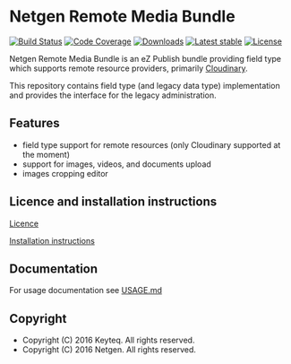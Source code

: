 # Netgen Remote Media Bundle #

[![Build Status](https://img.shields.io/travis/netgen/NetgenRemoteMediaBundle.svg?style=flat-square)](https://travis-ci.org/netgen/NetgenRemoteMediaBundle)
[![Code Coverage](https://img.shields.io/codecov/c/github/netgen/NetgenRemoteMediaBundle.svg?style=flat-square)](https://codecov.io/gh/netgen/NetgenRemoteMediaBundle)
[![Downloads](https://img.shields.io/packagist/dt/netgen/remote-media-bundle.svg?style=flat-square)](https://packagist.org/packages/netgen/remote-media-bundle)
[![Latest stable](https://img.shields.io/packagist/v/netgen/remote-media-bundle.svg?style=flat-square)](https://packagist.org/packages/netgen/remote-media-bundle)
[![License](https://img.shields.io/packagist/l/netgen/remote-media-bundle.svg?style=flat-square)](https://packagist.org/packages/netgen/remote-media-bundle)

Netgen Remote Media Bundle is an eZ Publish bundle providing field type which supports remote resource providers, primarily [Cloudinary](http://cloudinary.com/).

This repository contains field type (and legacy data type) implementation and provides the interface for the legacy administration. 


## Features ##

* field type support for remote resources (only Cloudinary supported at the moment)
* support for images, videos, and documents upload
* images cropping editor


## Licence and installation instructions ##

[Licence](LICENCE)

[Installation instructions](Resources/docs/INSTALL.md)


## Documentation ##

For usage documentation see [USAGE.md](Resources/docs/USAGE.md)


## Copyright ## 

* Copyright (C) 2016 Keyteq. All rights reserved.
* Copyright (C) 2016 Netgen. All rights reserved.
